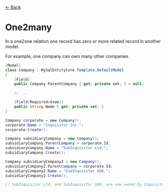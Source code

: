 [<- Back](../README.md)

# One2many
In a one2one relation one record has zero or more related record in another model.

For example, one company can own many other companies.
```csharp
[Model]
class Company : MySqlEntityCore.Template.DefaultModel
{
    [Field]
    public Company ParentCompany { get; private set; } = null;

    // ...

    [Field(Required=true)]
    public string Name { get; private set; }
}
```

```csharp
Company corporate = new Company(); 
corporate.Name = "Inquisitor Inc.";
corporate.Create();

Company subsidiaryCompany = new Company(); 
subsidiaryCompany.ParentCompany = corporate.Id;
subsidiaryCompany.Name = "SubInquisitor Ltd.";
subsidiaryCompany.Create();

Company subsidiaryCompany2 = new Company(); 
subsidiaryCompany2.ParentCompany = corporate.Id;
subsidiaryCompany2.Name = "SubInquisitor GbR.";
subsidiaryCompany2.Create();

// SubInquisitor Ltd. and SubInquisitor GbR. are now owned by Inquisitor Inc.
```
